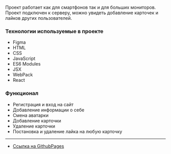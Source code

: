 Проект работает как для смартфонов так и для больших мониторов. Проект подключен к серверу, можно увидеть добавление карточек и лайков других пользователей.

### Технологии используемые в проекте
* Figma
* HTML
* CSS
* JavaScript
* ES6 Modules
* JSX
* WebPack
* React

### Функционал

* Регистрация и вход на сайт
* Добавление информации о себе
* Смена аватарки
* Добавление карточки
* Удаление карточки
* Постановка и удаление лайка на любую карточку 

****

* [Ссылка на GithubPages](https://raznex.github.io/react-mesto-auth/)
